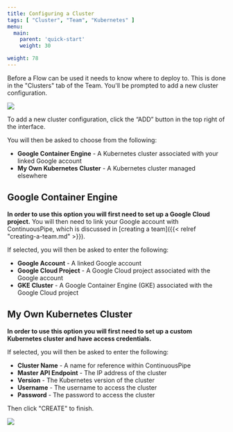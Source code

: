 ```yaml
---
title: Configuring a Cluster
tags: [ "Cluster", "Team", "Kubernetes" ]
menu:
  main:
    parent: 'quick-start'
    weight: 30

weight: 78
---
```

Before a Flow can be used it needs to know where to deploy to. This is done in the "Clusters" tab of the Team. You'll be prompted to add a new cluster configuration.

![](/images/quick-start/team-cluster-overview-no-cluster.png)

To add a new cluster configuration, click the “ADD” button in the top right of the interface.

You will then be asked to choose from the following:

* **Google Container Engine** - A Kubernetes cluster associated with your linked Google account
* **My Own Kubernetes Cluster** - A Kubernetes cluster managed elsewhere

## Google Container Engine
**In order to use this option you will first need to set up a Google Cloud project.** You will then need to link your Google account with ContinuousPipe, which is discussed in [creating a team]({{< relref "creating-a-team.md" >}}).

If selected, you will then be asked to enter the following:

* **Google Account** - A linked Google account
* **Google Cloud Project** - A Google Cloud project associated with the Google account
* **GKE Cluster** - A Google Container Engine (GKE) associated with the Google Cloud project

## My Own Kubernetes Cluster 
**In order to use this option you will first need to set up a custom Kubernetes cluster and have access credentials.**

If selected, you will then be asked to enter the following:

* **Cluster Name** - A name for reference within ContinuousPipe
* **Master API Endpoint** - The IP address of the cluster
* **Version** - The Kubernetes version of the cluster
* **Username** - The username to access the cluster
* **Password** - The password to access the cluster

Then click "CREATE" to finish.

![](/images/quick-start/team-cluster-overview.png)